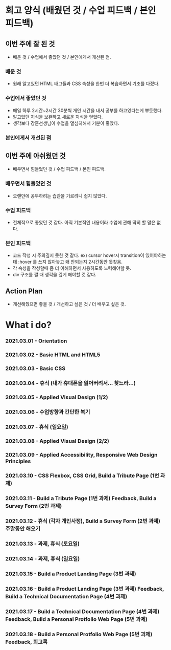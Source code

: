 # 회고 양식 (배웠던 것 / 수업 피드백 / 본인 피드백)

## 이번 주에 잘 된 것 

- 배운 것 / 수업에서 좋았던 것 / 본인에게서 개선된 점.

### 배운 것
- 원래 알고있던 HTML 태그들과 CSS 속성을 한번 더 복습하면서 기초를 다졌다.

### 수업에서 좋았던 것
- 매일 하루 2시간~2시간 30분씩 개인 시간을 내서 공부를 하고있다는게 뿌듯했다.
- 알고있던 지식을 보완하고 새로운 지식을 얻었다.
- 생각보다 강훈선생님이 수업을 열심히해서 기분이 좋았다.

### 본인에게서 개선된 점

## 이번 주에 아쉬웠던 것

- 배우면서 힘들었던 것 / 수업 피드백 / 본인 피드백.

### 배우면서 힘들었던 것
- 오랜만에 공부하려는 습관을 기르려니 쉽지 않았다.

### 수업 피드백
- 전체적으로 좋았던 것 같다. 아직 기본적인 내용이라 수업에 관해 딱히 할 말은 없다.

### 본인 피드백
- 코드 작성 시 주의깊지 못한 것 같다. ex) cursor hover시 transition이 있어야하는데 :hover 를 쓰지 않아놓고 왜 안되는지 2시간동안 못찾음.
- 각 속성을 작성할때 좀 더 이해하면서 사용하도록 노력해야할 듯.
- div 구조를 짤 때 생각을 깊게 해야할 것 같다.
 
## Action Plan

- 개선해줬으면 좋을 것 / 개선하고 싶은 것 / 더 배우고 싶은 것.

# What i do?

### 2021.03.01 - Orientation

### 2021.03.02 -  Basic HTML and HTML5

### 2021.03.03 -  Basic CSS

### 2021.03.04 -  휴식 (내가 휴대폰을 잃어버려서... 찾느라...)

### 2021.03.05 - Applied Visual Design (1/2)

### 2021.03.06 - 수업방향과 간단한 복기

### 2021.03.07 - 휴식 (일요일)

### 2021.03.08 - Applied Visual Design (2/2)

### 2021.03.09 - Applied Accessibility, Responsive Web Design Principles

### 2021.03.10 - CSS Flexbox, CSS Grid, Build a Tribute Page (1번 과제)

### 2021.03.11 - Build a Tribute Page (1번 과제) Feedback, Build a Survey Form (2번 과제)

### 2021.03.12 - 휴식 (각자 개인사정), Build a Survey Form (2번 과제) 주말동안 해오기

### 2021.03.13 - 과제, 휴식 (토요일)

### 2021.03.14 - 과제, 휴식 (일요일)

### 2021.03.15 - Build a Product Landing Page (3번 과제)

### 2021.03.16 - Build a Product Landing Page (3번 과제) Feedback, Build a Technical Documentation Page (4번 과제)

### 2021.03.17 - Build a Technical Documentation Page (4번 과제) Feedback, Build a Personal Protfolio Web Page (5번 과제)

### 2021.03.18 - Build a Personal Protfolio Web Page (5번 과제) Feedback, 회고록
